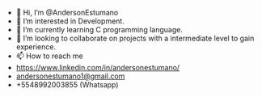 - 👋 Hi, I’m @AndersonEstumano
- 👀 I’m interested in Development.
- 🌱 I’m currently learning C programming language.
- 💞️ I’m looking to collaborate on projects with a intermediate level to gain experience.
- 📫 How to reach me 
- https://www.linkedin.com/in/andersonestumano/
- andersonestumano1@gmail.com
- +5548992003855 (Whatsapp)

<!---
AndersonEstumano/AndersonEstumano is a ✨ special ✨ repository because its `README.md` (this file) appears on your GitHub profile.
You can click the Preview link to take a look at your changes.
--->
